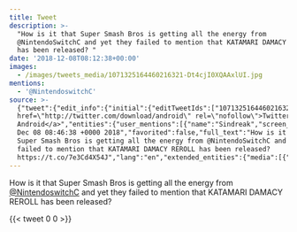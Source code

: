 ```yaml
---
title: Tweet
description: >-
  "How is it that Super Smash Bros is getting all the energy from
  @NintendoSwitchC and yet they failed to mention that KATAMARI DAMACY REROLL
  has been released? "
date: '2018-12-08T08:12:38+00:00'
images:
  - /images/tweets_media/1071325164460216321-Dt4cjI0XQAAxlUI.jpg
mentions:
  - '@NintendoswitchC'
source: >-
  {"tweet":{"edit_info":{"initial":{"editTweetIds":["1071325164460216321"],"editableUntil":"2018-12-08T09:46:38.123Z","editsRemaining":"5","isEditEligible":true}},"retweeted":false,"source":"<a
  href=\"http://twitter.com/download/android\" rel=\"nofollow\">Twitter for
  Android</a>","entities":{"user_mentions":[{"name":"Sindreak","screen_name":"NintendoswitchC","indices":["63","79"],"id_str":"1481339237706477573","id":"1481339237706477573"}],"urls":[],"symbols":[],"media":[{"expanded_url":"https://twitter.com/toychicken/status/1071325164460216321/photo/1","indices":["158","181"],"url":"https://t.co/7e3Cd4X54J","media_url":"http://pbs.twimg.com/tweet_video_thumb/Dt4cjI0XQAAxlUI.jpg","id_str":"1071325151348867072","id":"1071325151348867072","media_url_https":"https://pbs.twimg.com/tweet_video_thumb/Dt4cjI0XQAAxlUI.jpg","sizes":{"small":{"w":"384","h":"216","resize":"fit"},"large":{"w":"384","h":"216","resize":"fit"},"thumb":{"w":"150","h":"150","resize":"crop"},"medium":{"w":"384","h":"216","resize":"fit"}},"type":"photo","display_url":"pic.twitter.com/7e3Cd4X54J"}],"hashtags":[]},"display_text_range":["0","181"],"favorite_count":"0","id_str":"1071325164460216321","truncated":false,"retweet_count":"0","id":"1071325164460216321","possibly_sensitive":false,"created_at":"Sat
  Dec 08 08:46:38 +0000 2018","favorited":false,"full_text":"How is it that
  Super Smash Bros is getting all the energy from @NintendoSwitchC and yet they
  failed to mention that KATAMARI DAMACY REROLL has been released?
  https://t.co/7e3Cd4X54J","lang":"en","extended_entities":{"media":[{"expanded_url":"https://twitter.com/toychicken/status/1071325164460216321/photo/1","indices":["158","181"],"url":"https://t.co/7e3Cd4X54J","media_url":"http://pbs.twimg.com/tweet_video_thumb/Dt4cjI0XQAAxlUI.jpg","id_str":"1071325151348867072","video_info":{"aspect_ratio":["16","9"],"variants":[{"bitrate":"0","content_type":"video/mp4","url":"https://video.twimg.com/tweet_video/Dt4cjI0XQAAxlUI.mp4"}]},"id":"1071325151348867072","media_url_https":"https://pbs.twimg.com/tweet_video_thumb/Dt4cjI0XQAAxlUI.jpg","sizes":{"small":{"w":"384","h":"216","resize":"fit"},"large":{"w":"384","h":"216","resize":"fit"},"thumb":{"w":"150","h":"150","resize":"crop"},"medium":{"w":"384","h":"216","resize":"fit"}},"type":"animated_gif","display_url":"pic.twitter.com/7e3Cd4X54J"}]}}}
---
```

How is it that Super Smash Bros is getting all the energy from [@NintendoswitchC](https://twitter.com/@NintendoswitchC) and yet they failed to mention that KATAMARI DAMACY REROLL has been released? 
    
{{< tweet 0 0 >}}
    
